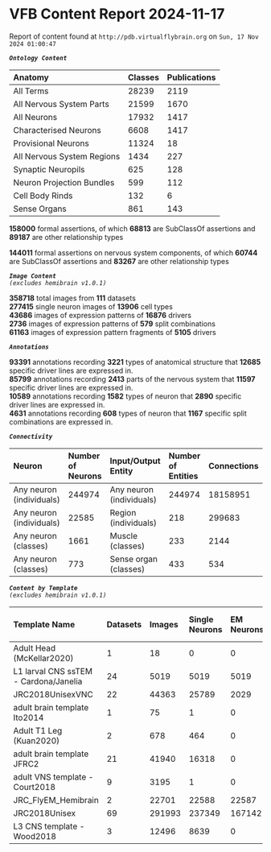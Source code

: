 
VFB Content Report 2024-11-17
=============================


Report of content found at ``http://pdb.virtualflybrain.org`` on ``Sun, 17 Nov 2024 01:00:47``  
  
***``Ontology Content``***  

|Anatomy|Classes|Publications|
| :--- | :--- | :--- |
|All Terms|28239|2119|
|All Nervous System Parts|21599|1670|
|All Neurons|17932|1417|
|Characterised Neurons|6608|1417|
|Provisional Neurons|11324|18|
|All Nervous System Regions|1434|227|
|Synaptic Neuropils|625|128|
|Neuron Projection Bundles|599|112|
|Cell Body Rinds|132|6|
|Sense Organs|861|143|
  
  
**158000** formal assertions, of which **68813** are SubClassOf assertions and **89187** are other relationship types  
  
**144011** formal assertions on nervous system components, of which **60744** are SubClassOf assertions and **83267** are other relationship types  
  
***``Image Content``***  
*``(excludes hemibrain v1.0.1)``*  
  
**358718** total images from **111** datasets  
**277415** single neuron images of **13906** cell types  
**43686** images of expression patterns of **16876** drivers  
**2736** images of expression patterns of **579** split combinations  
**61163** images of expression pattern fragments of **5105** drivers  
  
***``Annotations``***  
  
**93391** annotations recording **3221** types of anatomical structure that **12685** specific driver lines are expressed in.  
**85799** annotations recording **2413** parts of the nervous system that **11597** specific driver lines are expressed in.  
**10589** annotations recording **1582** types of neuron that **2890** specific driver lines are expressed in.  
**4631** annotations recording **608** types of neuron that **1167** specific split combinations are expressed in.  
  
***``Connectivity``***  

|Neuron|Number of Neurons|Input/Output Entity|Number of Entities|Connections|
| :--- | :--- | :--- | :--- | :--- |
|Any neuron (individuals)|244974|Any neuron (individuals)|244974|18158951|
|Any neuron (individuals)|22585|Region (individuals)|218|299683|
|Any neuron (classes)|1661|Muscle (classes)|233|2144|
|Any neuron (classes)|773|Sense organ (classes)|433|534|
  
  
  
***``Content by Template``***  
*``(excludes hemibrain v1.0.1)``*  

|Template Name|Datasets|Images|Single Neurons|EM Neurons|Full Expression Patterns|Split Expression Patterns|Partial Expression Patterns|Painted domains|
| :--- | :--- | :--- | :--- | :--- | :--- | :--- | :--- | :--- |
|Adult Head (McKellar2020)|1|18|0|0|0|0|0|0|
|L1 larval CNS ssTEM - Cardona/Janelia|24|5019|5019|5019|0|0|0|0|
|JRC2018UnisexVNC|22|44363|25789|2029|8314|625|10240|23780|
|adult brain template Ito2014|1|75|1|0|0|0|0|75|
|Adult T1 Leg (Kuan2020)|2|678|464|0|0|0|0|4|
|adult brain template JFRC2|21|41940|16318|0|25272|600|16127|58|
|adult VNS template - Court2018|9|3195|1|0|3171|480|0|22|
|JRC_FlyEM_Hemibrain|2|22701|22588|22587|0|0|0|114|
|JRC2018Unisex|69|291993|237349|167142|31655|1632|38796|46|
|L3 CNS template - Wood2018|3|12496|8639|0|0|0|12178|255|
  
